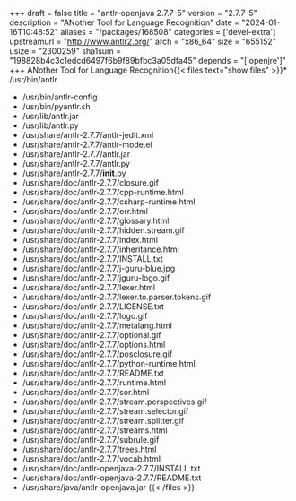 +++
draft = false
title = "antlr-openjava 2.7.7-5"
version = "2.7.7-5"
description = "ANother Tool for Language Recognition"
date = "2024-01-16T10:48:52"
aliases = "/packages/168508"
categories = ['devel-extra']
upstreamurl = "http://www.antlr2.org/"
arch = "x86_64"
size = "655152"
usize = "2300259"
sha1sum = "198828b4c3c1edcd6497f6b9f89bfbc3a05dfa45"
depends = "['openjre']"
+++
ANother Tool for Language Recognition{{< files text="show files" >}}* /usr/bin/antlr
* /usr/bin/antlr-config
* /usr/bin/pyantlr.sh
* /usr/lib/antlr.jar
* /usr/lib/antlr.py
* /usr/share/antlr-2.7.7/antlr-jedit.xml
* /usr/share/antlr-2.7.7/antlr-mode.el
* /usr/share/antlr-2.7.7/antlr.jar
* /usr/share/antlr-2.7.7/antlr.py
* /usr/share/antlr-2.7.7/__init__.py
* /usr/share/doc/antlr-2.7.7/closure.gif
* /usr/share/doc/antlr-2.7.7/cpp-runtime.html
* /usr/share/doc/antlr-2.7.7/csharp-runtime.html
* /usr/share/doc/antlr-2.7.7/err.html
* /usr/share/doc/antlr-2.7.7/glossary.html
* /usr/share/doc/antlr-2.7.7/hidden.stream.gif
* /usr/share/doc/antlr-2.7.7/index.html
* /usr/share/doc/antlr-2.7.7/inheritance.html
* /usr/share/doc/antlr-2.7.7/INSTALL.txt
* /usr/share/doc/antlr-2.7.7/j-guru-blue.jpg
* /usr/share/doc/antlr-2.7.7/jguru-logo.gif
* /usr/share/doc/antlr-2.7.7/lexer.html
* /usr/share/doc/antlr-2.7.7/lexer.to.parser.tokens.gif
* /usr/share/doc/antlr-2.7.7/LICENSE.txt
* /usr/share/doc/antlr-2.7.7/logo.gif
* /usr/share/doc/antlr-2.7.7/metalang.html
* /usr/share/doc/antlr-2.7.7/optional.gif
* /usr/share/doc/antlr-2.7.7/options.html
* /usr/share/doc/antlr-2.7.7/posclosure.gif
* /usr/share/doc/antlr-2.7.7/python-runtime.html
* /usr/share/doc/antlr-2.7.7/README.txt
* /usr/share/doc/antlr-2.7.7/runtime.html
* /usr/share/doc/antlr-2.7.7/sor.html
* /usr/share/doc/antlr-2.7.7/stream.perspectives.gif
* /usr/share/doc/antlr-2.7.7/stream.selector.gif
* /usr/share/doc/antlr-2.7.7/stream.splitter.gif
* /usr/share/doc/antlr-2.7.7/streams.html
* /usr/share/doc/antlr-2.7.7/subrule.gif
* /usr/share/doc/antlr-2.7.7/trees.html
* /usr/share/doc/antlr-2.7.7/vocab.html
* /usr/share/doc/antlr-openjava-2.7.7/INSTALL.txt
* /usr/share/doc/antlr-openjava-2.7.7/README.txt
* /usr/share/java/antlr-openjava.jar
{{< /files >}}
